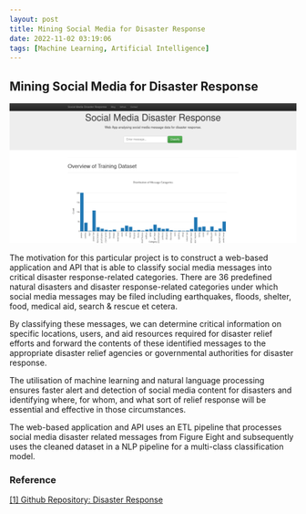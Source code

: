 ```yaml
---
layout: post
title: Mining Social Media for Disaster Response
date: 2022-11-02 03:19:06
tags: [Machine Learning, Artificial Intelligence]
---
```

## Mining Social Media for Disaster Response

![screenshot](https://github.com/sajidsarker/disaster-response/blob/main/app.png)

The motivation for this particular project is to construct a web-based application and API that is able to classify social media messages into critical disaster response-related categories. There are 36 predefined natural disasters and disaster response-related categories under which social media messages may be filed including earthquakes, floods, shelter, food, medical aid, search & rescue et cetera.

By classifying these messages, we can determine critical information on specific locations, users, and aid resources required for disaster relief efforts and forward the contents of these identified messages to the appropriate disaster relief agencies or governmental authorities for disaster response.

The utilisation of machine learning and natural language processing ensures faster alert and detection of social media content for disasters and identifying where, for whom, and what sort of relief response will be essential and effective in those circumstances.

The web-based application and API uses an ETL pipeline that processes social media disaster related messages from Figure Eight and subsequently uses the cleaned dataset in a NLP pipeline for a multi-class classification model.

### Reference

[[1] Github Repository: Disaster Response](https://github.com/sajidsarker/disaster-response)